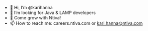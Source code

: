 - 👋 Hi, I’m @karihanna
- 👀 I’m looking for Java & LAMP developers
- 🌱 Come grow with Ntiva!
- 📫 How to reach me: careers.ntiva.com or kari.hanna@ntiva.com

<!---
karihanna/karihanna is a ✨ special ✨ repository because its `README.md` (this file) appears on your GitHub profile.
You can click the Preview link to take a look at your changes.
--->
